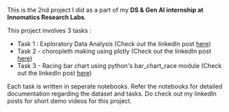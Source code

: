 This is the 2nd project I did as a part of my **DS & Gen AI internship at Innomatics Research Labs**.

This project involves 3 tasks :

* Task 1 : Exploratory Data Analysis (Check out the linkedIn post [here](https://www.linkedin.com/posts/abhinaya-a-s_internship-dataanalysis-eda-activity-7250461767603019776-flNu?utm_source=share&utm_medium=member_desktop))
* Task 2 - choropleth making using plotly (Check out the linkedIn post [here](https://www.linkedin.com/posts/abhinaya-a-s_innomatics-internship-datascience-activity-7250485925196034050-b7vg?utm_source=share&utm_medium=member_desktop))
* Task 3 - Racing bar chart using python's bar_chart_race module (Check out the linkedIn post [here](https://www.linkedin.com/posts/abhinaya-a-s_innomatics-internship-datascience-activity-7250508071272144896-wrge?utm_source=share&utm_medium=member_desktop))

Each task is written in seperate notebooks. Refer the notebooks for detailed documentation regarding the dataset and tasks.
Do check out my linkedIn posts for short demo videos for this project.
